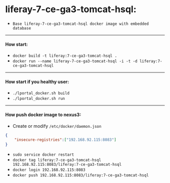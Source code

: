 # liferay-7-ce-ga3-tomcat-hsql:

* `Base liferay-7-ce-ga3-tomcat-hsql docker image with embedded database`

___

#### How start:

* `docker build -t liferay:7-ce-ga3-tomcat-hsql .`
* `docker run --name liferay-7-ce-ga3-tomcat-hsql -i -t -d liferay:7-ce-ga3-tomcat-hsql`

___

#### How start if you healthy user:

* `./lportal_docker.sh build`
* `./lportal_docker.sh run`

___

#### How push docker image to nexus3:

* Create or modify `/etc/docker/daemon.json`
```json
{ 
    "insecure-registries":["192.168.92.115:8083"] 
}
```
* `sudo service docker restart`
* `docker tag liferay:7-ce-ga3-tomcat-hsql 192.168.92.115:8083/liferay:7-ce-ga3-tomcat-hsql`
* `docker login 192.168.92.115:8083`
* `docker push 192.168.92.115:8083/liferay:7-ce-ga3-tomcat-hsql`

